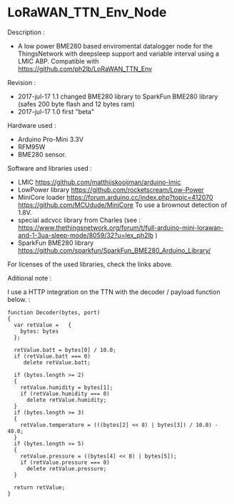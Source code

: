 # LoRaWAN_TTN_Env_Node

Description : 
 - A low power BME280 based enviromental datalogger node for the ThingsNetwork with deepsleep support and variable interval using a LMIC ABP. Compatible with https://github.com/ph2lb/LoRaWAN_TTN_Env 
 
Revision : 
 - 2017-jul-17 1.1 changed BME280 library to SparkFun BME280 library (safes 200 byte flash and 12 bytes ram)
 - 2017-jul-17 1.0 first "beta" 
 
Hardware used : 
 - Arduino Pro-Mini 3.3V 
 - RFM95W
 - BME280 sensor.
 
Software and libraries used : 
 - LMIC https://github.com/matthijskooijman/arduino-lmic 
 - LowPower library https://github.com/rocketscream/Low-Power
 - MiniCore loader  https://forum.arduino.cc/index.php?topic=412070 https://github.com/MCUdude/MiniCore 
   To use a brownout detection of 1.8V.
 - special adcvcc library from Charles (see : https://www.thethingsnetwork.org/forum/t/full-arduino-mini-lorawan-and-1-3ua-sleep-mode/8059/32?u=lex_ph2lb )
 - SparkFun BME280 library https://github.com/sparkfun/SparkFun_BME280_Arduino_Library/
 
For licenses of the used libraries, check the links above.
 
 
Aditional note : 

I use a HTTP integration on the TTN with the decoder / payload function below.  :
   
    function Decoder(bytes, port) 
    {
      var retValue =   { 
        bytes: bytes
      };
      
      retValue.batt = bytes[0] / 10.0;
      if (retValue.batt === 0)
         delete retValue.batt; 
     
      if (bytes.length >= 2)
      {
        retValue.humidity = bytes[1];
        if (retValue.humidity === 0)
          delete retValue.humidity; 
      } 
      if (bytes.length >= 3)
      {
        retValue.temperature = (((bytes[2] << 8) | bytes[3]) / 10.0) - 40.0;
      } 
      if (bytes.length >= 5)
      { 
        retValue.pressure = ((bytes[4] << 8) | bytes[5]); 
        if (retValue.pressure === 0)
          delete retValue.pressure; 
      }
       
      return retValue; 
    } 
